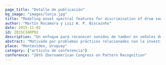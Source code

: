 ```yaml
---
page_title: "Detalle de publicación"
bg_image: "images/lonja.jpg" 
title: "Modeling onset spectral features for discrimination of drum sounds"  
author: "Martín Rocamora y Luiz W. P. Biscainho"  
date: 2015-11-02   
id: 2015CIARP02
description: "Un enfoque para reconocer sonidos de tambor en señales de audio utilizando las mismas características espectrales de audio empleadas en la detección de inicio de eventos."  
abstract: "Motivado por problemas prácticos relacionados con la investigación en curso sobre el candombe (un ritmo popular de raíces afro de Uruguay), este artículo propone un enfoque para reconocer sonidos de tambor en señales de audio que modela para la clasificación del sonido las mismas características espectrales de audio empleadas en la detección de inicio de eventos. Entre los experimentos reportados que involucran grabaciones de interpretaciones reales, uno tiene como objetivo encontrar el tambor de candombe predominante que se escucha en un archivo de audio, mientras que el otro intenta identificar esos segmentos temporales dentro de una interpretación donde se toca un patrón de sonido determinado. Los resultados obtenidos son prometedores y sugieren muchas ideas para futuras investigaciones."  
place: "Montevideo, Uruguay"  
category: ["artículo de conferencia"] 
conference: "20th Iberoamerican Congress on Pattern Recognition" 
---
```


